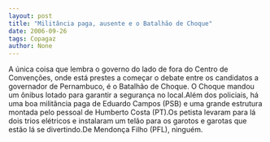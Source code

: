 ```yaml
---
layout: post
title: "Militância paga, ausente e o Batalhão de Choque"
date: 2006-09-26
tags: Copagaz
author: None
---
```

A única coisa que lembra o governo do lado de fora do Centro de Convenções, onde está prestes a começar o debate entre os candidatos a governador de Pernambuco, é o Batalhão de Choque.
O Choque mandou um ônibus lotado para garantir a segurança no local.Além dos policiais, há uma boa militância paga de Eduardo Campos (PSB) e uma grande estrutura montada pelo pessoal de Humberto Costa (PT).Os petista levaram para lá dois trios elétricos e instalaram um telão para os garotos e garotas que estão lá se divertindo.De Mendonça Filho (PFL), ninguém. 